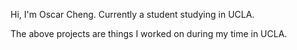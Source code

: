 
Hi, I'm Oscar Cheng. Currently a student studying in UCLA.

The above projects are things I worked on during my time in UCLA.
